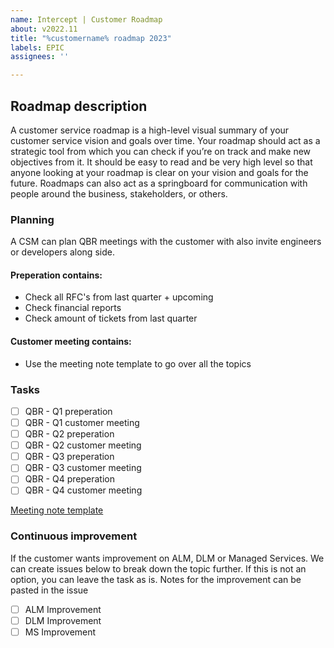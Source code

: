 ```yaml
---
name: Intercept | Customer Roadmap
about: v2022.11
title: "%customername% roadmap 2023"
labels: EPIC
assignees: ''

---
```


## Roadmap description
A customer service roadmap is a high-level visual summary of your customer service vision and goals over time. Your roadmap should act as a strategic tool from which you can check if you’re on track and make new objectives from it. It should be easy to read and be very high level so that anyone looking at your roadmap is clear on your vision and goals for the future. Roadmaps can also act as a springboard for communication with people around the business, stakeholders, or others.

### Planning
A CSM can plan QBR meetings with the customer with also invite engineers or developers along side.
#### Preperation contains:
- Check all RFC's from last quarter + upcoming
- Check financial reports
- Check amount of tickets from last quarter

#### Customer meeting contains:
- Use the meeting note template to go over all the topics

### Tasks
- [ ] QBR - Q1 preperation
- [ ] QBR - Q1 customer meeting
- [ ] QBR - Q2 preperation
- [ ] QBR - Q2 customer meeting
- [ ] QBR - Q3 preperation
- [ ] QBR - Q3 customer meeting
- [ ] QBR - Q4 preperation
- [ ] QBR - Q4 customer meeting

[Meeting note template]()

### Continuous improvement
If the customer wants improvement on ALM, DLM or Managed Services. We can create issues below to break down the topic further. If this is not an option, you can leave the task as is.
Notes for the improvement can be pasted in the issue

- [ ] ALM Improvement
- [ ] DLM Improvement
- [ ] MS Improvement

